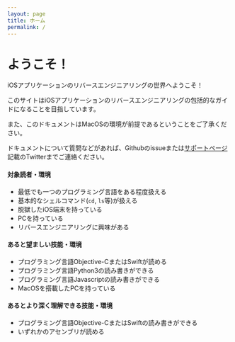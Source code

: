 ```yaml
---
layout: page
title: ホーム
permalink: /
---
```


# ようこそ！
iOSアプリケーションのリバースエンジニアリングの世界へようこそ！

このサイトはiOSアプリケーションのリバースエンジニアリングの包括的なガイドになることを目指しています。

また、このドキュメントはMacOSの環境が前提であるということをご了承ください。

ドキュメントについて質問などがあれば、Githubのissueまたは[サポートページ](support/)記載のTwitterまでご連絡ください。

#### 対象読者・環境
- 最低でも一つのプログラミング言語をある程度扱える
- 基本的なシェルコマンド(`cd`, `ls`等)が扱える
- 脱獄したiOS端末を持っている
- PCを持っている
- リバースエンジニアリングに興味がある

#### あると望ましい技能・環境
- プログラミング言語Objective-CまたはSwiftが読める
- プログラミング言語Python3の読み書きができる
- プログラミング言語Javascriptの読み書きができる
- MacOSを搭載したPCを持っている

#### あるとより深く理解できる技能・環境
- プログラミング言語Objective-CまたはSwiftの読み書きができる
- いずれかのアセンブリが読める